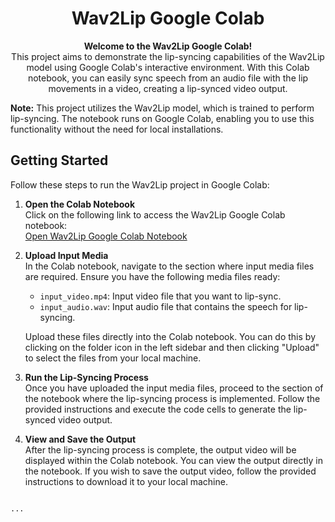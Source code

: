 

# <div align="center">Wav2Lip Google Colab</div>

<div align="center">
  <strong>Welcome to the Wav2Lip Google Colab!</strong>
  <br>
  This project aims to demonstrate the lip-syncing capabilities of the Wav2Lip model using Google Colab's interactive environment. With this Colab notebook, you can easily sync speech from an audio file with the lip movements in a video, creating a lip-synced video output.
</div>

**Note:** This project utilizes the Wav2Lip model, which is trained to perform lip-syncing. The notebook runs on Google Colab, enabling you to use this functionality without the need for local installations.

## Getting Started

Follow these steps to run the Wav2Lip project in Google Colab:

1. **Open the Colab Notebook**
   <br>Click on the following link to access the Wav2Lip Google Colab notebook:
   <br>[Open Wav2Lip Google Colab Notebook](link_to_google_colab_notebook)

2. **Upload Input Media**
   <br>In the Colab notebook, navigate to the section where input media files are required. Ensure you have the following media files ready:
   - `input_video.mp4`: Input video file that you want to lip-sync.
   - `input_audio.wav`: Input audio file that contains the speech for lip-syncing.
   
   Upload these files directly into the Colab notebook. You can do this by clicking on the folder icon in the left sidebar and then clicking "Upload" to select the files from your local machine.

3. **Run the Lip-Syncing Process**
   <br>Once you have uploaded the input media files, proceed to the section of the notebook where the lip-syncing process is implemented. Follow the provided instructions and execute the code cells to generate the lip-synced video output.

4. **View and Save the Output**
   <br>After the lip-syncing process is complete, the output video will be displayed within the Colab notebook. You can view the output directly in the notebook. If you wish to save the output video, follow the provided instructions to download it to your local machine.


```text

...
